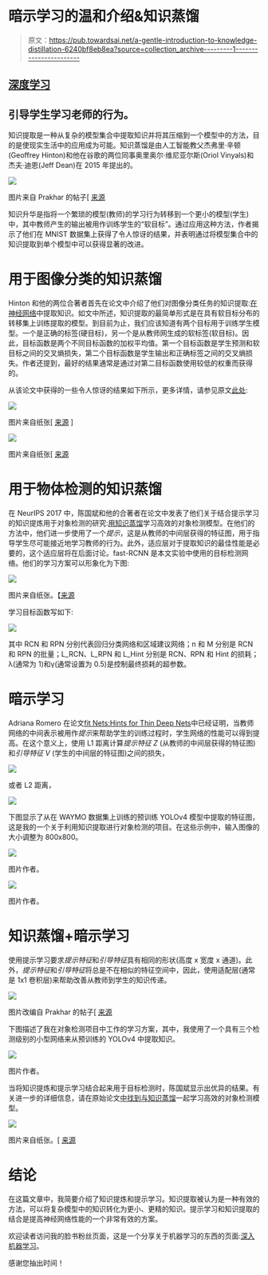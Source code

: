 # 暗示学习的温和介绍&知识蒸馏

> 原文：<https://pub.towardsai.net/a-gentle-introduction-to-knowledge-distillation-6240bf8eb8ea?source=collection_archive---------1----------------------->

## [深度学习](https://towardsai.net/p/category/machine-learning/deep-learning)

## 引导学生学习老师的行为。

知识提取是一种从复杂的模型集合中提取知识并将其压缩到一个模型中的方法，目的是使现实生活中的应用成为可能。知识蒸馏是由人工智能教父杰弗里·辛顿(Geoffrey Hinton)和他在谷歌的两位同事奥里奥尔·维尼亚尔斯(Oriol Vinyals)和杰夫·迪恩(Jeff Dean)在 2015 年提出的。

![](img/1ed0b021acc32aa561d5e5122aa38865.png)

图片来自 Prakhar 的帖子[ [来源](https://towardsdatascience.com/knowledge-distillation-simplified-dd4973dbc764)

知识升华是指将一个繁琐的模型(教师)的学习行为转移到一个更小的模型(学生)中，其中教师产生的输出被用作训练学生的“软目标”。通过应用这种方法，作者揭示了他们在 MNIST 数据集上获得了令人惊讶的结果，并表明通过将模型集合中的知识提取到单个模型中可以获得显著的改进。

# 用于图像分类的知识蒸馏

Hinton 和他的两位合著者首先在论文中介绍了他们对图像分类任务的知识提取:[在神经网络](https://arxiv.org/abs/1503.02531)中提取知识。如文中所述，知识提取的最简单形式是在具有软目标分布的转移集上训练提取的模型。到目前为止，我们应该知道有两个目标用于训练学生模型。一个是正确的标签(硬目标)，另一个是从教师网生成的软标签(软目标)。因此，目标函数是两个不同目标函数的加权平均值。第一个目标函数是学生预测和软目标之间的交叉熵损失，第二个目标函数是学生输出和正确标签之间的交叉熵损失。作者还提到，最好的结果通常是通过对第二目标函数使用较低的权重而获得的。

从该论文中获得的一些令人惊讶的结果如下所示，更多详情，请参见原文[此处](https://arxiv.org/abs/1503.02531):

![](img/de4f9afb30d49432a4b4512f8c82ebfe.png)

图片来自纸张[ [来源](https://arxiv.org/abs/1503.02531) ]

![](img/263e9268b4235b4bde1a8ec91136a75d.png)

图片来自纸张[ [来源](https://arxiv.org/abs/1503.02531)

# 用于物体检测的知识蒸馏

在 NeurIPS 2017 中，陈国斌和他的合著者在论文中发表了他们关于结合提示学习的知识提炼用于对象检测的研究:[用知识蒸馏](https://paperswithcode.com/paper/learning-efficient-object-detection-models)学习高效的对象检测模型。在他们的方法中，他们进一步使用了一个*提示*，这是从教师的中间层获得的特征图，用于指导学生尽可能接近地学习教师的行为。此外，适应层对于提取知识的最佳性能是必要的，这个适应层将在后面讨论。fast-RCNN 是本文实验中使用的目标检测网络。他们的学习方案可以形象化为下图:

![](img/b9eb857e91a297529d3f68ad7735e94e.png)

图片来自纸张。【[来源](https://paperswithcode.com/paper/learning-efficient-object-detection-models)

学习目标函数写如下:

![](img/529c82d1fadaf2ca7be5120d76b9c136.png)

其中 RCN 和 RPN 分别代表回归分类网络和区域建议网络；n 和 M 分别是 RCN 和 RPN 的批量；L_RCN、L_RPN 和 L_Hint 分别是 RCN、RPN 和 Hint 的损耗；λ(通常为 1)和γ(通常设置为 0.5)是控制最终损耗的超参数。

# 暗示学习

Adriana Romero 在论文[fit Nets:Hints for Thin Deep Nets](https://arxiv.org/abs/1412.6550)中已经证明，当教师网络的中间表示被用作*提示*来帮助学生的训练过程时，学生网络的性能可以得到提高。在这个意义上，使用 L1 距离计算*提示特征 Z* (从教师的中间层获得的特征图)和*引导特征 V* (学生的中间层的特征图)之间的损失，

![](img/9cc7008c8d38fc8ef6190b59286da5f4.png)

或者 L2 距离，

![](img/bf1768fe09a8122ff79ef7b870bdd46b.png)

下图显示了从在 WAYMO 数据集上训练的预训练 YOLOv4 模型中提取的特征图，这是我的一个关于利用知识提取进行对象检测的项目。在这些示例中，输入图像的大小调整为 800x800。

![](img/2a1142a3e7e16f56230dbedb3a79d1c4.png)

图片作者。

![](img/e04065f7601a99616c3a11ddc8a87d56.png)

图片作者。

# 知识蒸馏+暗示学习

使用提示学习要求*提示特征*和*引导特征*具有相同的形状(高度 x 宽度 x 通道)。此外，*提示特征*和*引导特征*将总是不在相似的特征空间中，因此，使用适配层(通常是 1x1 卷积层)来帮助改善从教师到学生的知识传递。

![](img/3ad0d9d9bbbbde57c5a823cd32e67673.png)

图片改编自 Prakhar 的帖子[ [来源](https://towardsdatascience.com/knowledge-distillation-simplified-dd4973dbc764)

下图描述了我在对象检测项目中工作的学习方案，其中，我使用了一个具有三个检测级别的小型网络来从预训练的 YOLOv4 中提取知识。

![](img/6ede8f31dc397e2622dbce6c6126e8b4.png)

图片作者。

当将知识提炼和提示学习结合起来用于目标检测时，陈国斌显示出优异的结果。有关进一步的详细信息，请在原始论文[中找到与知识蒸馏](https://paperswithcode.com/paper/learning-efficient-object-detection-models)一起学习高效的对象检测模型。

![](img/ddcc391420773d2c579af81840e9461d.png)

图片来自纸张。[ [来源](https://paperswithcode.com/paper/learning-efficient-object-detection-models)

# 结论

在这篇文章中，我简要介绍了知识提炼和提示学习。知识提取被认为是一种有效的方法，可以将复杂模型中的知识转化为更小、更精的知识。提示学习和知识提取的结合是提高神经网络性能的一个非常有效的方案。

欢迎读者访问我的脸书粉丝页面，这是一个分享关于机器学习的东西的页面:[深入机器学习](https://www.facebook.com/diveintomachinelearning)。

感谢您抽出时间！